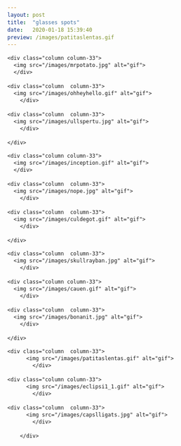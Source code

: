 ```yaml
---
layout: post
title:  "glasses spots"
date:   2020-01-18 15:39:40
preview: /images/patitaslentas.gif
---
```




<div class="row">

    <div class="column column-33">
      <img src="/images/mrpotato.jpg" alt="gif">
      </div>

    <div class="column  column-33">
      <img src="/images/ohheyhello.gif" alt="gif">
        </div>

    <div class="column  column-33">
      <img src="/images/ullspertu.jpg" alt="gif">
        </div>

    </div>


<div class="row">

    <div class="column column-33">
      <img src="/images/inception.gif" alt="gif">
      </div>

    <div class="column  column-33">
      <img src="/images/nope.jpg" alt="gif">
        </div>

    <div class="column  column-33">
      <img src="/images/culdegot.gif" alt="gif">
        </div>

    </div>


<div class="row">


    <div class="column  column-33">
      <img src="/images/skullrayban.jpg" alt="gif">
        </div>

    <div class="column column-33">
      <img src="/images/cauen.gif" alt="gif">
        </div>

    <div class="column  column-33">
      <img src="/images/bonanit.jpg" alt="gif">
        </div>

    </div>


<div class="row">

    <div class="column  column-33">
          <img src="/images/patitaslentas.gif" alt="gif">
            </div>

    <div class="column column-33">
          <img src="/images/eclipsi1_1.gif" alt="gif">
            </div>

    <div class="column  column-33">
          <img src="/images/capslligats.jpg" alt="gif">
            </div>

        </div>

